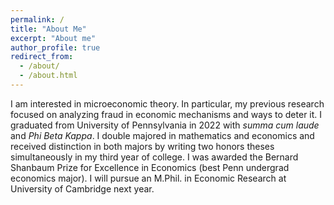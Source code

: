 ```yaml
---
permalink: /
title: "About Me"
excerpt: "About me"
author_profile: true
redirect_from:
  - /about/
  - /about.html
---
```


I am interested in microeconomic theory. In particular, my previous research focused on analyzing fraud in economic mechanisms and ways to deter it. I graduated from University of Pennsylvania in 2022 with *summa cum laude* and *Phi Beta Kappa*. I double majored in mathematics and economics and received distinction in both majors by writing two honors theses simultaneously in my third year of college. I was awarded the Bernard Shanbaum Prize for Excellence in Economics (best Penn undergrad economics major). I will pursue an M.Phil. in Economic Research at University of Cambridge next year. 
